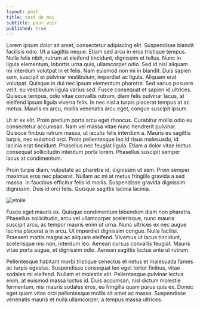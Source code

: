 ```yaml
---
layout: post
title: test de moi
subtitle: pour voir
published: true
---
```

Lorem ipsum dolor sit amet, consectetur adipiscing elit. Suspendisse blandit facilisis odio. Ut a sagittis neque. Etiam sed arcu in eros tristique tempus. Nulla felis nibh, rutrum at eleifend tincidunt, dignissim et tellus. Nunc in ligula elementum, lobortis urna quis, ullamcorper odio. Sed id nisi aliquam mi interdum volutpat in et felis. Nam euismod non mi in blandit. Duis sapien sem, suscipit et pulvinar vestibulum, imperdiet ac ligula. Aliquam erat volutpat. Quisque in dui nec ipsum elementum pharetra. Sed varius posuere velit, eu vestibulum ligula varius sed. Fusce consequat et sapien id ultrices. Quisque tempus, odio vitae convallis rutrum, diam felis pulvinar lacus, at eleifend ipsum ligula viverra felis. In nec nisl a turpis placerat tempus at ac metus. Mauris ex arcu, mollis venenatis arcu eget, congue suscipit ipsum.

Ut at ex elit. Proin pretium porta arcu eget rhoncus. Curabitur mollis odio eu consectetur accumsan. Nam vel massa vitae nunc hendrerit pulvinar. Quisque finibus rutrum massa, ut iaculis felis interdum a. Mauris eu sagittis turpis, nec euismod orci. Proin pellentesque leo id risus malesuada, id lacinia erat tincidunt. Phasellus nec feugiat ligula. Etiam a dolor vitae lectus consequat sollicitudin interdum porta lorem. Phasellus suscipit semper lacus at condimentum.

Proin turpis diam, vulputate ac pharetra id, dignissim ut sem. Proin semper maximus eros nec placerat. Nullam ac mi at metus fringilla gravida a sed massa. In faucibus efficitur felis id mollis. Suspendisse gravida dignissim dignissim. Duis id orci felis. Quisque sagittis lacinia lacinia.

![etoile](https://thumb18.shutterstock.com/thumb_large/61711/61711,1145915485,19/stock-photo-bunch-of-the-blue-optical-fibres-dinamic-flying-from-deep-on-black-background-1243717.jpg)

Fusce eget mauris ex. Quisque condimentum bibendum diam non pharetra. Phasellus sollicitudin, arcu vel ullamcorper scelerisque, nunc mauris suscipit arcu, ac tempor mauris enim ut urna. Nunc ultrices ex nec augue lacinia placerat a in arcu. Ut imperdiet dignissim congue. Nulla facilisi. Praesent mattis magna ac aliquam eleifend. Vivamus ut lacus tincidunt, scelerisque nisi non, interdum leo. Aenean cursus convallis feugiat. Mauris vitae porta augue, et dignissim odio. Aenean sagittis luctus ante ut rutrum.

Pellentesque habitant morbi tristique senectus et netus et malesuada fames ac turpis egestas. Suspendisse consequat leo eget tortor finibus, vitae sodales mi eleifend. Nullam et molestie elit. Pellentesque pulvinar lectus enim, at euismod massa luctus id. Duis accumsan, nisl dictum molestie fermentum, nisi mauris sodales eros, eu fringilla quam purus quis ex. Donec eget quam vitae orci pellentesque mollis sit amet ac massa. Suspendisse venenatis mauris et nulla ullamcorper, a tempus massa ultrices.
